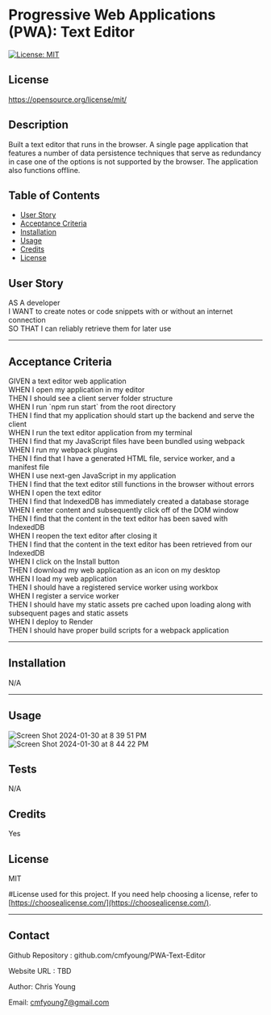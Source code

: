 
  
  # Progressive Web Applications (PWA): Text Editor

  [![License: MIT](https://img.shields.io/badge/License-MIT-yellow.svg)](https://opensource.org/licenses/MIT)
  ## License 
 https://opensource.org/license/mit/


  ## Description
  Built a text editor that runs in the browser. A single page application that features a number of data persistence techniques that serve as redundancy in case one of the options is not supported by the browser. The application also functions offline. 



  ## Table of Contents 
  
  - [User Story](#story)
  - [Acceptance Criteria](#acceptance)
  - [Installation](#installation)
  - [Usage](#usage)
  - [Credits](#credits)
  - [License](#license)

  ## User Story

<p> AS A developer <br>
    I WANT to create notes or code snippets with or without an internet connection <br>
    SO THAT I can reliably retrieve them for later use </p>

  ---
  
  ## Acceptance Criteria

<p> GIVEN a text editor web application <br>
    WHEN I open my application in my editor <br>
    THEN I should see a client server folder structure <br>
    WHEN I run `npm run start` from the root directory <br>
    THEN I find that my application should start up the backend and serve the client <br>
    WHEN I run the text editor application from my terminal <br>
    THEN I find that my JavaScript files have been bundled using webpack <br>
    WHEN I run my webpack plugins <br>
    THEN I find that I have a generated HTML file, service worker, and a manifest file <br>
    WHEN I use next-gen JavaScript in my application <br>
    THEN I find that the text editor still functions in the browser without errors <br>
    WHEN I open the text editor <br>
    THEN I find that IndexedDB has immediately created a database storage <br>
    WHEN I enter content and subsequently click off of the DOM window <br>
    THEN I find that the content in the text editor has been saved with IndexedDB <br>
    WHEN I reopen the text editor after closing it <br>
    THEN I find that the content in the text editor has been retrieved from our IndexedDB <br>
    WHEN I click on the Install button <br>
    THEN I download my web application as an icon on my desktop <br>
    WHEN I load my web application <br>
    THEN I should have a registered service worker using workbox <br>
    WHEN I register a service worker <br>
    THEN I should have my static assets pre cached upon loading along with subsequent pages and static assets <br>
    WHEN I deploy to Render <br>
    THEN I should have proper build scripts for a webpack application </p>

  ---

  ## Installation 

  N/A


  ---
  
  ## Usage
  
![Screen Shot 2024-01-30 at 8 39 51 PM](https://github.com/cmfyoung/PWA-Text-Editor/assets/150183426/7360283e-0542-478c-af75-b3bd567ff3ca)
![Screen Shot 2024-01-30 at 8 44 22 PM](https://github.com/cmfyoung/PWA-Text-Editor/assets/150183426/5b9858f4-02d3-4880-98c6-b5f63c2b0fbd)



  ## Tests
  
  N/A


  ## Credits
  
  Yes

  
  ## License
  MIT

  #License used for this project. If you need help choosing a license, refer to [https://choosealicense.com/](https://choosealicense.com/).
  
  ---

  ## Contact 
  Github Repository : github.com/cmfyoung/PWA-Text-Editor


  Website URL : TBD


  Author: Chris Young


  Email: cmfyoung7@gmail.com

